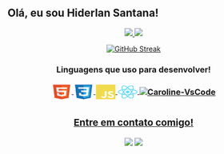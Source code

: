 ## Olá, eu sou Hiderlan Santana!

<div align="center" display>
  <a href="https://github.com/devhiderlan"> 
  <img height="160em" src="https://github-readme-stats.vercel.app/api?username=devhiderlan&show_icons=true&theme=dark&include_all_commits=true&count_private=true"/>
  <img height="160em" src="https://github-readme-stats.vercel.app/api/top-langs/?username=devhiderlan&layout=compact&langs_count=7&theme=dark"/>
</div>

<div align="center" width ="160em" height="160em">

  [![GitHub Streak](https://github-readme-streak-stats.herokuapp.com/?user=devhiderlan&theme=dark)](https://github.com/devhiderlan)
  
</div>


 <h3 align="center" >Linguagens que uso para desenvolver!</3><br>

  
<div align="center" style="display: inline_block"><br>
    <a href="https://developer.mozilla.org/docs/Web/HTML" target="_blank" rel="noreferrer">
       <img align="center" alt="Caroline-HTML" height="30" width="40" src="https://raw.githubusercontent.com/devicons/devicon/master/icons/html5/html5-original.svg">
    </a>
  <a href="https://developer.mozilla.org/docs/Web/CSS" target="_blank" rel="noreferrer">
      <img align="center" alt="Caroline-CSS" height="30" width="40" src="https://raw.githubusercontent.com/devicons/devicon/master/icons/css3/css3-original.svg">
    </a>
  <a href="https://www.javascript.com" target="_blank" rel="noreferrer">
      <img align="center" alt="Caroline-Js" height="30" width="40" src="https://raw.githubusercontent.com/devicons/devicon/master/icons/javascript/javascript-plain.svg">
    </a>
<!--     <a href="https://getbootstrap.com/" target="_blank" rel="noreferrer">
      <img align="center" alt="Caroline-Bootstrap" height="30" width="40" src="https://cdn.jsdelivr.net/gh/devicons/devicon/icons/bootstrap/bootstrap-original.svg"  </a> -->
  <a href="https://pt-br.reactjs.org" target="_blank" rel="noreferrer">
      <img align="center" alt="Caroline-React" height="30" width="40" src="https://raw.githubusercontent.com/devicons/devicon/master/icons/react/react-original.svg">
    </a>
<!--     <a href="https://tailwindcss.com" target="_blank" rel="noreferrer">
      <img align="center" alt="Caroline-Tail-wind" height="30" width="40" src="https://cdn.jsdelivr.net/gh/devicons/devicon/icons/tailwindcss/tailwindcss-plain.svg">
     </a> -->
  <a href="https://code.visualstudio.com" target="_blank" rel="noreferrer">
      <img align="center" alt="Caroline-VsCode" height="30" width="40" src="https://cdn.jsdelivr.net/gh/devicons/devicon/icons/vscode/vscode-original.svg"      </a>
      
 </div>
  
  ##
 
<div> 

  <h3>Entre em contato comigo!</h3>
  <!-- <a href="https://www.instagram.com/hiderlandutra" target="_blank"><img src="https://img.shields.io/badge/-Instagram-%23E4405F?style=for-the-                 badge&logo=instagram&logoColor=white" target="_blank"></a> --!>
  <a href="https://www.linkedin.com/in/hiderlan-santana/" target="_blank"><img src="https://img.shields.io/badge/-LinkedIn-%230077B5?style=for-the-           badge&logo=linkedin&logoColor=white" target="_blank"></a> 
  <a href = "mailto:dutrahiderlan@gmail.com"><img src="https://img.shields.io/badge/-Gmail-%23333?style=for-the-badge&logo=gmail&logoColor=white" target="_blank"></a>

</div>

